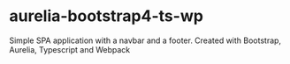 # aurelia-bootstrap4-ts-wp
Simple SPA application with a navbar and a footer. Created with Bootstrap, Aurelia, Typescript and Webpack

